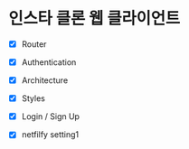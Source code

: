 # 인스타 클론 웹 클라이언트

- [x] Router
- [x] Authentication
- [x] Architecture
- [x] Styles
- [x] Login / Sign Up

- [x] netfilfy setting1
